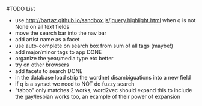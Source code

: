 #TODO List

- use http://bartaz.github.io/sandbox.js/jquery.highlight.html when q is not None on all text fields
- move the search bar into the nav bar
- add artist name as a facet
- use auto-complete on search box from sum of all tags (maybe!)
- add major/minor tags to app DONE
- organize the year/media type etc better
- try on other browsers
- add facets to search DONE
- in the database load strip the wordnet disambiguations into a new field
- if q is a synset we need to NOT do fuzzy search
- "taboo" only matches 2 works, word2vec should expand this to include the gay/lesbian works too,
  an example of their power of expansion
